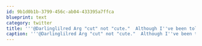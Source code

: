 ```yaml
---
id: 9b1d0b1b-3799-456c-ab04-433395a7ffca
blueprint: text
category: twitter
title: '''@Darlinglilred Arg "cut" not "cute."  Although I''ve been told my rates are VERY handsome! ha'
caption: '''@Darlinglilred Arg "cut" not "cute."  Although I''ve been told my rates are VERY handsome! ha'
---
```

